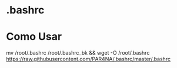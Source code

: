 # .bashrc
# Como Usar
mv /root/.bashrc /root/.bashrc_bk && wget -O /root/.bashrc https://raw.githubusercontent.com/PAR4NA/.bashrc/master/.bashrc
